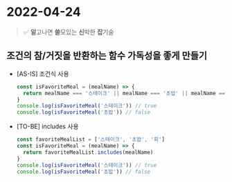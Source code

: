 # 2022-04-24

>✅️ **알**고나면 **쓸**모있는 **신**박한 **잡**기술

## 조건의 참/거짓을 반환하는 함수 가독성을 좋게 만들기
  * [AS-IS] 조건식 사용
    ```javascript
    const isFavoriteMeal = (mealName) => {
      return mealName === '스테이크' || mealName === '초밥' || mealName === '회'
    }
    console.log(isFavoriteMeal('스테이크')) // true
    console.log(isFavoriteMeal('초밥')) // false
    ```

  * [TO-BE] includes 사용
    ```javascript
    const favoriteMealList = ['스테이크', '초밥', '회']
    const isFavoriteMeal = (mealName) => {
      return favoriteMealList.includes(mealName)
    }
    console.log(isFavoriteMeal('스테이크')) // true
    console.log(isFavoriteMeal('초밥')) // false
    ```